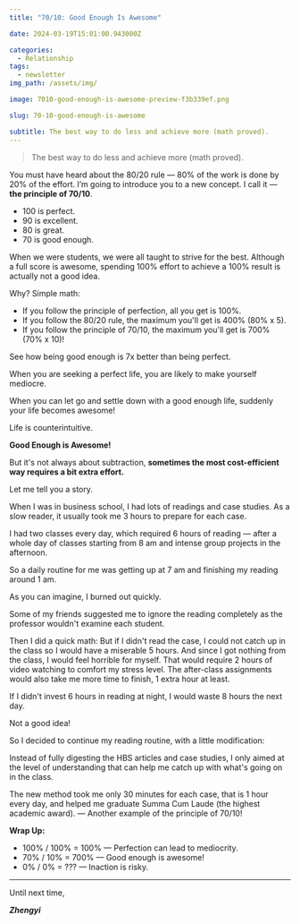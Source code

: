 ```yaml
---
title: "70/10: Good Enough Is Awesome"

date: 2024-03-19T15:01:00.943000Z

categories:
  - Relationship
tags:
  - newsletter
img_path: /assets/img/

image: 7010-good-enough-is-awesome-preview-f3b339ef.png

slug: 70-10-good-enough-is-awesome

subtitle: The best way to do less and achieve more (math proved).
---
```


> The best way to do less and achieve more (math proved).

You must have heard about the 80/20 rule — 80% of the work is done by 20% of the effort. I’m going to introduce you to a new concept. I call it — **the principle of 70/10**.

- 100 is perfect.
- 90 is excellent.
- 80 is great.
- 70 is good enough.

When we were students, we were all taught to strive for the best. Although a full score is awesome, spending 100% effort to achieve a 100% result is actually not a good idea.

Why? Simple math:
- If you follow the principle of perfection, all you get is 100%.
- If you follow the 80/20 rule, the maximum you'll get is 400% (80% x 5).
- If you follow the principle of 70/10, the maximum you'll get is 700% (70% x 10)!

See how being good enough is 7x better than being perfect.

When you are seeking a perfect life, you are likely to make yourself mediocre.

When you can let go and settle down with a good enough life, suddenly your life becomes awesome!

Life is counterintuitive.

**Good Enough is Awesome!**

But it's not always about subtraction, **sometimes the most cost-efficient way requires a bit extra effort.**

Let me tell you a story.

When I was in business school, I had lots of readings and case studies. As a slow reader, it usually took me 3 hours to prepare for each case.

I had two classes every day, which required 6 hours of reading — after a whole day of classes starting from 8 am and intense group projects in the afternoon.

So a daily routine for me was getting up at 7 am and finishing my reading around 1 am.

As you can imagine, I burned out quickly.

Some of my friends suggested me to ignore the reading completely as the professor wouldn't examine each student.

Then I did a quick math:
But if I didn't read the case, I could not catch up in the class so I would have a miserable 5 hours. And since I got nothing from the class, I would feel horrible for myself. That would require 2 hours of video watching to comfort my stress level. The after-class assignments would also take me more time to finish, 1 extra hour at least.

If I didn't invest 6 hours in reading at night, I would waste 8 hours the next day.

Not a good idea!

So I decided to continue my reading routine, with a little modification:

Instead of fully digesting the HBS articles and case studies, I only aimed at the level of understanding that can help me catch up with what's going on in the class.

The new method took me only 30 minutes for each case, that is 1 hour every day, and helped me graduate Summa Cum Laude (the highest academic award). — Another example of the principle of 70/10!

**Wrap Up:**

- 100% / 100% = 100% — Perfection can lead to mediocrity.
- 70% / 10% = 700% — Good enough is awesome!
- 0% / 0% = ??? — Inaction is risky.

---

Until next time,

_**Zhengyi**_
